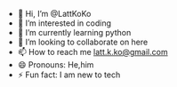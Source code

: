 - 👋 Hi, I’m @LattKoKo
- 👀 I’m interested in coding 
- 🌱 I’m currently learning python 
- 💞️ I’m looking to collaborate on here
- 📫 How to reach me latt.k.ko@gmail.com
- 😄 Pronouns: He,him
- ⚡ Fun fact: I am new to tech

<!---
LattKoKo/LattKoKo is a ✨ special ✨ repository because its `README.md` (this file) appears on your GitHub profile.
You can click the Preview link to take a look at your changes.
--->
